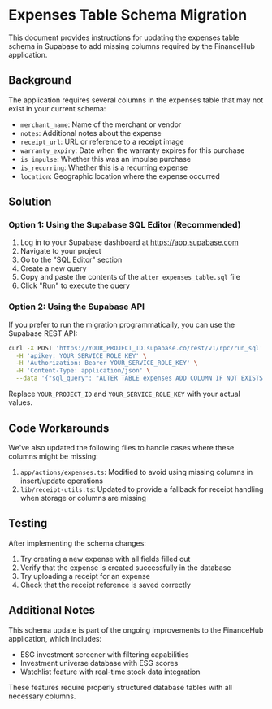 # Expenses Table Schema Migration

This document provides instructions for updating the expenses table schema in Supabase to add missing columns required by the FinanceHub application.

## Background

The application requires several columns in the expenses table that may not exist in your current schema:

- `merchant_name`: Name of the merchant or vendor
- `notes`: Additional notes about the expense
- `receipt_url`: URL or reference to a receipt image
- `warranty_expiry`: Date when the warranty expires for this purchase
- `is_impulse`: Whether this was an impulse purchase
- `is_recurring`: Whether this is a recurring expense
- `location`: Geographic location where the expense occurred

## Solution

### Option 1: Using the Supabase SQL Editor (Recommended)

1. Log in to your Supabase dashboard at https://app.supabase.com
2. Navigate to your project
3. Go to the "SQL Editor" section
4. Create a new query
5. Copy and paste the contents of the `alter_expenses_table.sql` file
6. Click "Run" to execute the query

### Option 2: Using the Supabase API

If you prefer to run the migration programmatically, you can use the Supabase REST API:

```bash
curl -X POST 'https://YOUR_PROJECT_ID.supabase.co/rest/v1/rpc/run_sql' \
  -H 'apikey: YOUR_SERVICE_ROLE_KEY' \
  -H 'Authorization: Bearer YOUR_SERVICE_ROLE_KEY' \
  -H 'Content-Type: application/json' \
  --data '{"sql_query": "ALTER TABLE expenses ADD COLUMN IF NOT EXISTS merchant_name TEXT; ALTER TABLE expenses ADD COLUMN IF NOT EXISTS notes TEXT; ALTER TABLE expenses ADD COLUMN IF NOT EXISTS receipt_url TEXT; ALTER TABLE expenses ADD COLUMN IF NOT EXISTS warranty_expiry TIMESTAMP WITH TIME ZONE; ALTER TABLE expenses ADD COLUMN IF NOT EXISTS is_impulse BOOLEAN DEFAULT FALSE; ALTER TABLE expenses ADD COLUMN IF NOT EXISTS is_recurring BOOLEAN DEFAULT FALSE; ALTER TABLE expenses ADD COLUMN IF NOT EXISTS location GEOGRAPHY(POINT);"}'
```

Replace `YOUR_PROJECT_ID` and `YOUR_SERVICE_ROLE_KEY` with your actual values.

## Code Workarounds

We've also updated the following files to handle cases where these columns might be missing:

1. `app/actions/expenses.ts`: Modified to avoid using missing columns in insert/update operations
2. `lib/receipt-utils.ts`: Updated to provide a fallback for receipt handling when storage or columns are missing

## Testing

After implementing the schema changes:

1. Try creating a new expense with all fields filled out
2. Verify that the expense is created successfully in the database
3. Try uploading a receipt for an expense
4. Check that the receipt reference is saved correctly

## Additional Notes

This schema update is part of the ongoing improvements to the FinanceHub application, which includes:

- ESG investment screener with filtering capabilities
- Investment universe database with ESG scores
- Watchlist feature with real-time stock data integration

These features require properly structured database tables with all necessary columns.
